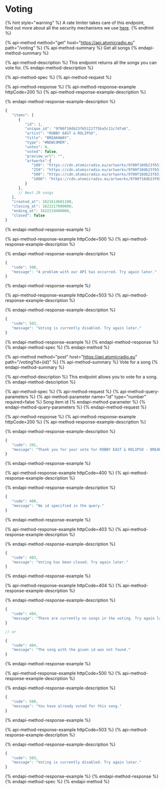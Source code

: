 # Voting

{% hint style="warning" %}
A rate limiter takes care of this endpoint,  
find out more about all the security mechanisms we use [here](https://docs.atomicradio.eu/resources/ratelimits).
{% endhint %}

{% api-method method="get" host="https://api.atomicradio.eu" path="/voting" %}
{% api-method-summary %}
Get all songs
{% endapi-method-summary %}

{% api-method-description %}
This endpoint returns all the songs you can vote for.
{% endapi-method-description %}

{% api-method-spec %}
{% api-method-request %}

{% api-method-response %}
{% api-method-response-example httpCode=200 %}
{% api-method-response-example-description %}

{% endapi-method-response-example-description %}

```typescript
{
   "items": [
      {
         "id": 1,
         "unique_id": "9700f10db23f65122f75ba5c11c7dfa6",
         "artist": "ROBBY EAST & ROLIPSO",
         "title": "BREAKAWAY",
         "type": "#NEWCOMER",
         "votes": 0,
         "voted": false,
         "preview_url": "",
         "artworks":{
            "100": "https://cdn.atomicradio.eu/artworks/9700f10db23f65122f75ba5c11c7dfa6/0100.jpg",
            "250": "https://cdn.atomicradio.eu/artworks/9700f10db23f65122f75ba5c11c7dfa6/0250.jpg",
            "500": "https://cdn.atomicradio.eu/artworks/9700f10db23f65122f75ba5c11c7dfa6/0500.jpg",
            "1000": "https://cdn.atomicradio.eu/artworks/9700f10db23f65122f75ba5c11c7dfa6/1000.jpg"
         }
      },
      // Next 29 songs
   ],
   "created_at": 1621614601100,
   "closing_at": 1622217600000,
   "ending_at": 1622219400000,
   "closed": false
}
```
{% endapi-method-response-example %}

{% api-method-response-example httpCode=500 %}
{% api-method-response-example-description %}

{% endapi-method-response-example-description %}

```typescript
{
   "code": 500,
   "message": "A problem with our API has occurred. Try again later."
}
```
{% endapi-method-response-example %}

{% api-method-response-example httpCode=503 %}
{% api-method-response-example-description %}

{% endapi-method-response-example-description %}

```typescript
{
   "code": 503,
   "message": "Voting is currently disabled. Try again later."
}
```
{% endapi-method-response-example %}
{% endapi-method-response %}
{% endapi-method-spec %}
{% endapi-method %}

{% api-method method="post" host="https://api.atomicradio.eu" path="/voting?id={id}" %}
{% api-method-summary %}
Vote for a song
{% endapi-method-summary %}

{% api-method-description %}
This endpoint allows you to vote for a song.
{% endapi-method-description %}

{% api-method-spec %}
{% api-method-request %}
{% api-method-query-parameters %}
{% api-method-parameter name="id" type="number" required=false %}
Song item id
{% endapi-method-parameter %}
{% endapi-method-query-parameters %}
{% endapi-method-request %}

{% api-method-response %}
{% api-method-response-example httpCode=200 %}
{% api-method-response-example-description %}

{% endapi-method-response-example-description %}

```typescript
{
   "code": 201,
   "message": "Thank you for your vote for ROBBY EAST & ROLIPSO - BREAKAWAY."
}
```
{% endapi-method-response-example %}

{% api-method-response-example httpCode=400 %}
{% api-method-response-example-description %}

{% endapi-method-response-example-description %}

```typescript
{
   "code": 400,
   "message": "No id specified in the query."
}
```
{% endapi-method-response-example %}

{% api-method-response-example httpCode=403 %}
{% api-method-response-example-description %}

{% endapi-method-response-example-description %}

```typescript
{
   "code": 403,
   "message": "Voting has been closed. Try again later."
}
```
{% endapi-method-response-example %}

{% api-method-response-example httpCode=404 %}
{% api-method-response-example-description %}

{% endapi-method-response-example-description %}

```typescript
{
   "code": 404,
   "message": "There are currently no songs in the voting. Try again later."
}

// or

{
   "code": 404,
   "message": "The song with the given id was not found."
}
```
{% endapi-method-response-example %}

{% api-method-response-example httpCode=500 %}
{% api-method-response-example-description %}

{% endapi-method-response-example-description %}

```typescript
{
   "code": 500,
   "message": "You have already voted for this song."
}
```
{% endapi-method-response-example %}

{% api-method-response-example httpCode=503 %}
{% api-method-response-example-description %}

{% endapi-method-response-example-description %}

```typescript
{
   "code": 503,
   "message": "Voting is currently disabled. Try again later."
}
```
{% endapi-method-response-example %}
{% endapi-method-response %}
{% endapi-method-spec %}
{% endapi-method %}


